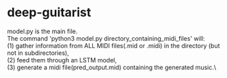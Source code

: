 # deep-guitarist

model.py is the main file. \
The command 'python3 model.py directory_containing_midi_files' will:\
(1) gather information from ALL MIDI files(.mid or .midi) in the directory (but not in subdirectories),\
(2) feed them through an LSTM model,\
(3) generate a midi file(pred_output.mid) containing the generated music.\
